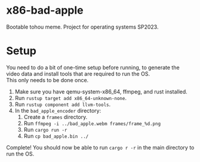 # x86-bad-apple
Bootable tohou meme. Project for operating systems SP2023.

# Setup
You need to do a bit of one-time setup before running, to generate the video data and install
tools that are required to run the OS.    
This only needs to be done once.
1. Make sure you have qemu-system-x86_64, ffmpeg, and rust installed.
2. Run `rustup target add x86_64-unknown-none`.
3. Run `rustup component add llvm-tools`.
4. In the `bad_apple_encoder` directory:
   1. Create a `frames` directory.
   2. Run `ffmpeg -i ../bad_apple.webm frames/frame_%d.png`
   3. Run `cargo run -r`
   4. Run `cp bad_apple.bin ../`

Complete! You should now be able to run `cargo r -r` in the main directory to run
the OS.
